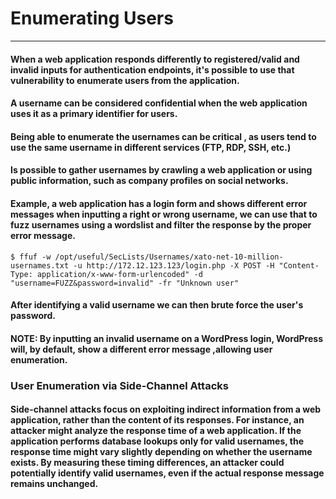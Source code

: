 # Enumerating Users
***
#### When a web application responds differently to registered/valid and invalid inputs for authentication endpoints, it's possible to use that vulnerability to enumerate users  from the application.
#### A username can be considered confidential when the web application uses it as a primary identifier for users.
#### Being able to enumerate the usernames can be critical , as users tend to use the same username in different services (**FTP, RDP, SSH, etc.**)
#### Is possible to gather usernames by crawling a web application or using public information, such as company profiles on social networks.

#### Example, a web application has a login form and shows different error messages when inputting a right or wrong username, we can use that to fuzz usernames using a wordslist and filter the response by the proper error message.
```shell
$ ffuf -w /opt/useful/SecLists/Usernames/xato-net-10-million-usernames.txt -u http://172.12.123.123/login.php -X POST -H "Content-Type: application/x-www-form-urlencoded" -d "username=FUZZ&password=invalid" -fr "Unknown user"
```
#### After identifying a valid username we can then brute force the user's password.

#### **NOTE**: By inputting an invalid username on a WordPress login, WordPress will, by default, show a different error message ,allowing user enumeration. 

### User Enumeration via Side-Channel Attacks
#### Side-channel attacks focus on exploiting indirect information from a web application, rather than the content of its responses. For instance, an attacker might analyze the response time of a web application. If the application performs database lookups only for valid usernames, the response time might vary slightly depending on whether the username exists. By measuring these timing differences, an attacker could potentially identify valid usernames, even if the actual response message remains unchanged.














